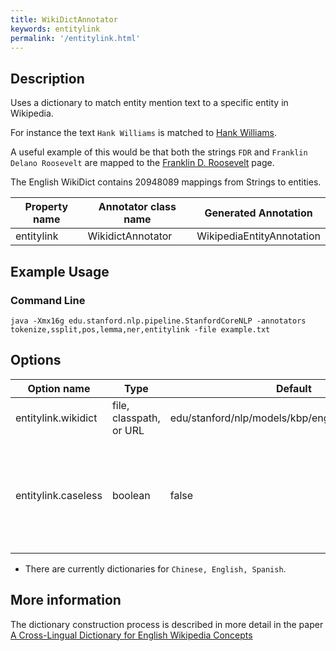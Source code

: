 ```yaml
---
title: WikiDictAnnotator 
keywords: entitylink
permalink: '/entitylink.html'
---
```


## Description

Uses a dictionary to match entity mention text to a specific entity in Wikipedia.

For instance the text `Hank Williams` is matched to [Hank Williams](https://en.wikipedia.org/wiki/Hank_Williams).

A useful example of this would be that both the strings `FDR` and `Franklin Delano Roosevelt` are mapped to
the [Franklin D. Roosevelt](https://en.wikipedia.org/wiki/Franklin_D._Roosevelt) page.

The English WikiDict contains 20948089 mappings from Strings to entities.

| Property name | Annotator class name | Generated Annotation |
| --- | --- | --- |
| entitylink | WikidictAnnotator | WikipediaEntityAnnotation |

## Example Usage

### Command Line

```
java -Xmx16g edu.stanford.nlp.pipeline.StanfordCoreNLP -annotators tokenize,ssplit,pos,lemma,ner,entitylink -file example.txt
```

## Options

| Option name | Type | Default | Description |
| --- | --- | ----- | --- |
| entitylink.wikidict | file, classpath, or URL | edu/stanford/nlp/models/kbp/english/wikidict.tab.gz | Path of wikidict file to use. |
| entitylink.caseless | boolean | false | Ignore case when matching (e.g. `barack obama` and `Barack Obama` will map to the same thing. |

* There are currently dictionaries for `Chinese, English, Spanish`.

## More information 

The dictionary construction process is described in more detail in the paper [A Cross-Lingual Dictionary for English Wikipedia Concepts](https://nlp.stanford.edu/pubs/crosswikis.pdf)
